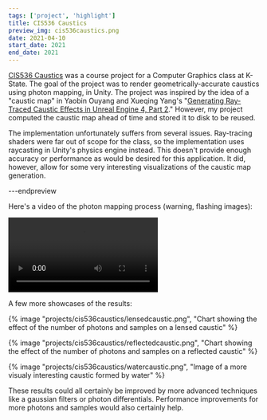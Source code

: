 ```yaml
---
tags: ['project', 'highlight']
title: CIS536 Caustics
preview_img: cis536caustics.png
date: 2021-04-10
start_date: 2021
end_date: 2021
---
```


[CIS536 Caustics](https://github.com/ectucker1/CIS536-Caustics) was a course project for a Computer Graphics class at K-State.
The goal of the project was to render geometrically-accurate caustics using photon mapping, in Unity.
The project was inspired by the idea of a "caustic map" in Yaobin Ouyang and Xueqing Yang's "[Generating Ray-Traced Caustic Effects in Unreal Engine 4, Part 2](https://developer.nvidia.com/blog/generating-ray-traced-caustic-effects-in-unreal-engine-4-part-2/)."
However, my project computed the caustic map ahead of time and stored it to disk to be reused.

The implementation unfortunately suffers from several issues.
Ray-tracing shaders were far out of scope for the class, so the implementation uses raycasting in Unity's physics engine instead.
This doesn't provide enough accuracy or performance as would be desired for this application.
It did, however, allow for some very interesting visualizations of the caustic map generation.

---endpreview

Here's a video of the photon mapping process (warning, flashing images):

![Video showing rays shooting through a sphere, forming caustics](/assets/images/projects/cis536caustics/causticgeneration.mp4)

A few more showcases of the results:

{% image "projects/cis536caustics/lensedcaustic.png", "Chart showing the effect of the number of photons and samples on a lensed caustic" %}

{% image "projects/cis536caustics/reflectedcaustic.png", "Chart showing the effect of the number of photons and samples on a reflected caustic" %}

{% image "projects/cis536caustics/watercaustic.png", "Image of a more visualy interesting caustic formed by water" %}

These results could all certainly be improved by more advanced techniques like a gaussian filters or photon differentials.
Performance improvements for more photons and samples would also certainly help.
